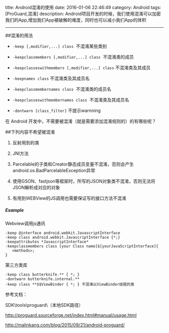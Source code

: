 title: Android混淆的使用
date: 2016-01-06 22:46:49
category: Android
tags:  [ProGuard,混淆]
description: Android项目开发的时候，我们使用混淆可以加密我们的App,增加我们App被破解的难度，同时也可以减小我们App的体积

---
##混淆的用法 


- `-keep [,modifier,...] class`  不混淆某些类别

- `-keepclassmembers [,modifier,...] class`  不混淆类的成员

- `-keepclasseswithmembers [,modifier,...] class`  不混淆类及其成员

- `-keepnames class`   不混淆类及其成员名

- `-keepclassmembernames class`  不混淆类的成员名

- `-keepclasseswithmembernames class`  不混淆类及其成员名

- `-dontwarn [class_filter]`		不提示warnning

在 Android 开发中，不需要被混淆（就是需要添加混淆规则的）的有哪些呢？

##下列内容不希望被混淆

1. 反射用到的类

2. JNI方法

3. Parcelable的子类和Creator静态成员变量不混淆，否则会产生android.os.BadParcelableException异常

4. 使用GSON、fastjson等框架时，所写的JSON对象类不混淆，否则无法将JSON解析成对应的对象

5. 有用到WEBView的JS调用也需要保证写的接口方法不混淆

##### Example

Webview调用js通讯

    -keep @interface android.webkit.JavascriptInterface
    -keep class android.webkit.JavascriptInterface {*;}
    -keepattributes *JavascriptInterface*
    -keepclassmembers class [your Class name]$[yourJavaScriptInterface]{
       <methods>;
    }

第三方类库

    -keep class butterknife.** { *; } 
    -dontwarn butterknife.internal.**
    -keep class **$$ViewBinder { *; } 不混淆以ViewBinder结尾的类

参考文档：

SDK\tools\proguard\（本地SDK路径）

http://proguard.sourceforge.net/index.html#manual/usage.html

http://malinkang.com/blog/2015/09/21/android-proguard/